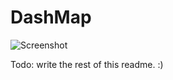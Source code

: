 DashMap
=======

![Screenshot](https://raw.github.com/wfraser/DashMap/master/Screenshots/wp_ss_20130623_0001.png)

Todo: write the rest of this readme. :)
